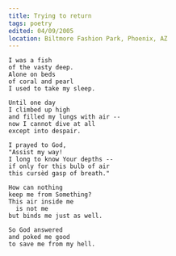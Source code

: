 ```yaml
---
title: Trying to return
tags: poetry
edited: 04/09/2005
location: Biltmore Fashion Park, Phoenix, AZ
---
```


    I was a fish
    of the vasty deep.
    Alone on beds
    of coral and pearl
    I used to take my sleep.

    Until one day
    I climbed up high
    and filled my lungs with air --
    now I cannot dive at all
    except into despair.

    I prayed to God,
    "Assist my way!
    I long to know Your depths --
    if only for this bulb of air
    this cursèd gasp of breath."

    How can nothing
    keep me from Something?
    This air inside me
      is not me
    but binds me just as well.

    So God answered
    and poked me good
    to save me from my hell.


